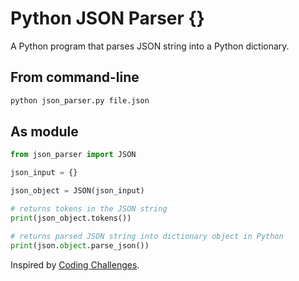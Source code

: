 # Python JSON Parser {}

A Python program that parses JSON string into a Python dictionary.

## From command-line

```bash
python json_parser.py file.json
```
## As module

```python
from json_parser import JSON

json_input = {}

json_object = JSON(json_input)

# returns tokens in the JSON string 
print(json_object.tokens())

# returns parsed JSON string into dictionary object in Python
print(json.object.parse_json())
```
Inspired by [Coding Challenges](https://codingchallenges.fyi/challenges/challenge-json-parser). 
